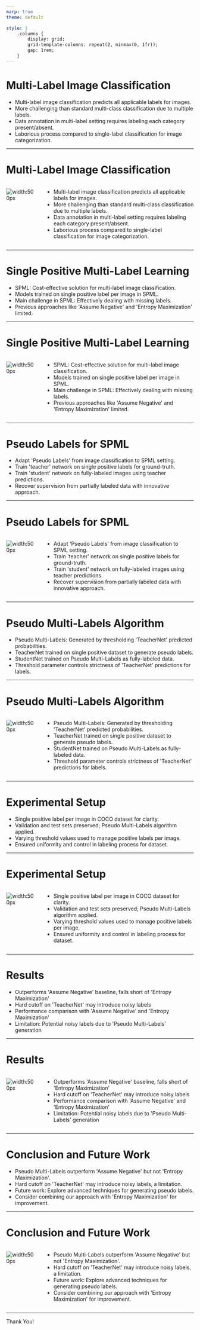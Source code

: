 ```yaml
---
marp: true
theme: default

style: |
    .columns {
        display: grid;
        grid-template-columns: repeat(2, minmax(0, 1fr));
        gap: 1rem;
    }
---
```


# Multi-Label Image Classification

- Multi-label image classification predicts all applicable labels for images.
- More challenging than standard multi-class classification due to multiple labels.
- Data annotation in multi-label setting requires labeling each category present/absent.
- Laborious process compared to single-label classification for image categorization.

----

# Multi-Label Image Classification

<div class="columns">
<div>

![width:500px](output_images/002305_4253978046.png)

</div>

<div>

- Multi-label image classification predicts all applicable labels for images.
- More challenging than standard multi-class classification due to multiple labels.
- Data annotation in multi-label setting requires labeling each category present/absent.
- Laborious process compared to single-label classification for image categorization.
</div>
</div>

----

# Single Positive Multi-Label Learning

- SPML: Cost-effective solution for multi-label image classification.
- Models trained on single positive label per image in SPML.
- Main challenge in SPML: Effectively dealing with missing labels.
- Previous approaches like 'Assume Negative' and 'Entropy Maximization' limited.

----

# Single Positive Multi-Label Learning

<div class="columns">
<div>

![width:500px](output_images/002315_4253978046.png)

</div>

<div>

- SPML: Cost-effective solution for multi-label image classification.
- Models trained on single positive label per image in SPML.
- Main challenge in SPML: Effectively dealing with missing labels.
- Previous approaches like 'Assume Negative' and 'Entropy Maximization' limited.
</div>
</div>

----

# Pseudo Labels for SPML

- Adapt 'Pseudo Labels' from image classification to SPML setting.
- Train 'teacher' network on single positive labels for ground-truth.
- Train 'student' network on fully-labeled images using teacher predictions.
- Recover supervision from partially labeled data with innovative approach.

----

# Pseudo Labels for SPML

<div class="columns">
<div>

![width:500px](output_images/002325_4253978046.png)

</div>

<div>

- Adapt 'Pseudo Labels' from image classification to SPML setting.
- Train 'teacher' network on single positive labels for ground-truth.
- Train 'student' network on fully-labeled images using teacher predictions.
- Recover supervision from partially labeled data with innovative approach.
</div>
</div>

----

# Pseudo Multi-Labels Algorithm

- Pseudo Multi-Labels: Generated by thresholding 'TeacherNet' predicted probabilities.
- TeacherNet trained on single positive dataset to generate pseudo labels.
- StudentNet trained on Pseudo Multi-Labels as fully-labeled data.
- Threshold parameter controls strictness of 'TeacherNet' predictions for labels.

----

# Pseudo Multi-Labels Algorithm

<div class="columns">
<div>

![width:500px](output_images/002336_4253978046.png)

</div>

<div>

- Pseudo Multi-Labels: Generated by thresholding 'TeacherNet' predicted probabilities.
- TeacherNet trained on single positive dataset to generate pseudo labels.
- StudentNet trained on Pseudo Multi-Labels as fully-labeled data.
- Threshold parameter controls strictness of 'TeacherNet' predictions for labels.
</div>
</div>

----

# Experimental Setup

- Single positive label per image in COCO dataset for clarity.
- Validation and test sets preserved; Pseudo Multi-Labels algorithm applied.
- Varying threshold values used to manage positive labels per image.
- Ensured uniformity and control in labeling process for dataset.

----

# Experimental Setup

<div class="columns">
<div>

![width:500px](/var/folders/nq/5cq8wml153vdwrknr26h6p980000gn/T/tmpwfvqa8x8/arXiv-2306.01034v1/plots/pml_iclr_num_labels.png)

</div>

<div>

- Single positive label per image in COCO dataset for clarity.
- Validation and test sets preserved; Pseudo Multi-Labels algorithm applied.
- Varying threshold values used to manage positive labels per image.
- Ensured uniformity and control in labeling process for dataset.
</div>
</div>

----

# Results

- Outperforms 'Assume Negative' baseline, falls short of 'Entropy Maximization'
- Hard cutoff on 'TeacherNet' may introduce noisy labels
- Performance comparison with 'Assume Negative' and 'Entropy Maximization'
- Limitation: Potential noisy labels due to 'Pseudo Multi-Labels' generation

----

# Results

<div class="columns">
<div>

![width:500px](/var/folders/nq/5cq8wml153vdwrknr26h6p980000gn/T/tmpwfvqa8x8/arXiv-2306.01034v1/plots/pml_iclr_main.png)

</div>

<div>

- Outperforms 'Assume Negative' baseline, falls short of 'Entropy Maximization'
- Hard cutoff on 'TeacherNet' may introduce noisy labels
- Performance comparison with 'Assume Negative' and 'Entropy Maximization'
- Limitation: Potential noisy labels due to 'Pseudo Multi-Labels' generation
</div>
</div>

----

# Conclusion and Future Work

- Pseudo Multi-Labels outperform 'Assume Negative' but not 'Entropy Maximization'.
- Hard cutoff on 'TeacherNet' may introduce noisy labels, a limitation.
- Future work: Explore advanced techniques for generating pseudo labels.
- Consider combining our approach with 'Entropy Maximization' for improvement.

----

# Conclusion and Future Work

<div class="columns">
<div>

![width:500px](output_images/002347_4253978046.png)

</div>

<div>

- Pseudo Multi-Labels outperform 'Assume Negative' but not 'Entropy Maximization'.
- Hard cutoff on 'TeacherNet' may introduce noisy labels, a limitation.
- Future work: Explore advanced techniques for generating pseudo labels.
- Consider combining our approach with 'Entropy Maximization' for improvement.
</div>
</div>

----

Thank You!
